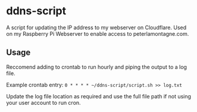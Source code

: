 # ddns-script
A script for updating the IP address to my webserver on Cloudflare. Used on my Raspberry Pi Webserver to enable access to peterlamontagne.com.

## Usage
Reccomend adding to crontab to run hourly and piping the output to a log file.

Example crontab entry:
`0 * * * * ~/ddns-script/script.sh >> log.txt`

Update the log file location as required and use the full file path if not using your user account to run cron.

